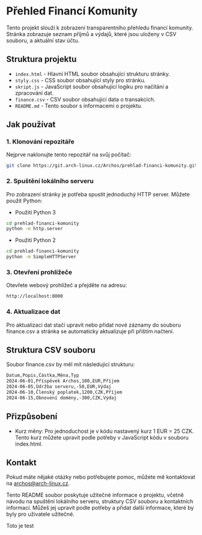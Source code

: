 
# Přehled Financí Komunity

Tento projekt slouží k zobrazení transparentního přehledu financí komunity. Stránka zobrazuje seznam příjmů a výdajů, které jsou uloženy v CSV souboru, a aktuální stav účtu.

## Struktura projektu

- `index.html` - Hlavní HTML soubor obsahující strukturu stránky.
- `styly.css` - CSS soubor obsahující styly pro stránku.
- `skript.js` - JavaScript soubor obsahující logiku pro načítání a zpracování dat.
- `finance.csv` - CSV soubor obsahující data o transakcích.
- `README.md` - Tento soubor s informacemi o projektu.


## Jak používat

### 1. Klonování repozitáře

Nejprve naklonujte tento repozitář na svůj počítač:

```bash
git clone https://git.arch-linux.cz/Archos/prehlad-financi-komunity.git
```

### 2. Spuštění lokálního serveru

Pro zobrazení stránky je potřeba spustit jednoduchý HTTP server. Můžete použít Python:

- Použití Python 3

```bash
cd prehlad-financi-komunity
python -m http.server
```
- Použití Python 2

```bash
cd prehlad-financi-komunity
python -m SimpleHTTPServer
```

### 3. Otevření prohlížeče

Otevřete webový prohlížeč a přejděte na adresu:
```bash
http://localhost:8000
```
### 4. Aktualizace dat

Pro aktualizaci dat stačí upravit nebo přidat nové záznamy do souboru finance.csv a stránka se automaticky aktualizuje při příštím načtení.

## Struktura CSV souboru

Soubor finance.csv by měl mít následující strukturu:

```bash
Datum,Popis,Částka,Měna,Typ
2024-06-01,Příspěvek Archos,100,EUR,Příjem
2024-06-05,Údržba serveru,-50,EUR,Výdaj
2024-06-10,Členský poplatek,1200,CZK,Příjem
2024-06-15,Obnovení domény,-300,CZK,Výdaj
```
## Přizpůsobení

- Kurz měny: Pro jednoduchost je v kódu nastavený kurz 1 EUR = 25 CZK. Tento kurz můžete upravit podle potřeby v JavaScript kódu v souboru index.html.

## Kontakt

Pokud máte nějaké otázky nebo potřebujete pomoc, můžete mě kontaktovat na [archos@arch-linux.cz](mailto:archos@arch-linux.cz).


Tento README soubor poskytuje užitečné informace o projektu, včetně návodu na spuštění lokálního serveru, struktury CSV souboru a kontaktních informací. Můžeš jej upravit podle potřeby a přidat další informace, které by byly pro uživatele užitečné.

Toto je test
